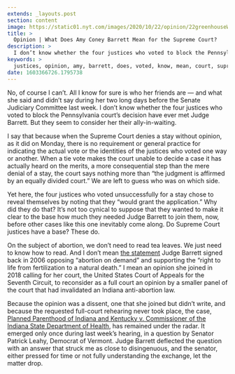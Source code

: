 ```yaml
--- 
extends: _layouts.post 
section: content 
image: https://static01.nyt.com/images/2020/10/22/opinion/22greenhouseWeb/22greenhouseWeb-facebookJumbo.jpg 
title: > 
  Opinion | What Does Amy Coney Barrett Mean for the Supreme Court? 
description: > 
  I don’t know whether the four justices who voted to block the Pennsylvania court’s decision have ever met Judge Barrett.It’s not too cynical to suppose that they wanted to make it clear to the base how much they needed Judge Barrett to join them, now, before other cases like this one inevitably come along.Do Supreme Court justices have a base?It emerged only once during last week’s hearing, in a question by Senator Patrick Leahy, Democrat of Vermont.Judge Barrett deflected the question with an answer that struck me as close to disingenuous, and the senator, either pressed for time or not fully understanding the exchange, let the matter drop. 
keywords: > 
  justices, opinion, amy, barrett, does, voted, know, mean, court, supreme, dont, indiana, judge, coney, stay 
date: 1603366726.1795738 
--- 
```

<div><p class="css-158dogj evys1bk0">No, of course I can&#8217;t. All I know for sure is who her friends are &#8212; and what she said and didn&#8217;t say during her two long days before the Senate Judiciary Committee last week. I don&#8217;t know whether the four justices who voted to block the Pennsylvania court&#8217;s decision have ever met Judge Barrett. But they seem to consider her their ally-in-waiting.</p><p class="css-158dogj evys1bk0">I say that because when the Supreme Court denies a stay without opinion, as it did on Monday, there is no requirement or general practice for indicating the actual vote or the identities of the justices who voted one way or another. When a tie vote makes the court unable to decide a case it has actually heard on the merits, a more consequential step than the mere denial of a stay, the court says nothing more than &#8220;the judgment is affirmed by an equally divided court.&#8221; We are left to guess who was on which side.</p><p class="css-158dogj evys1bk0">Yet here, the four justices who voted unsuccessfully for a stay chose to reveal themselves by noting that they &#8220;would grant the application.&#8221; Why did they do that? It&#8217;s not too cynical to suppose that they wanted to make it clear to the base how much they needed Judge Barrett to join them, now, before other cases like this one inevitably come along. Do Supreme Court justices have a base? These do.</p><p class="css-158dogj evys1bk0">On the subject of abortion, we don&#8217;t need to read tea leaves. We just need to know how to read. And I don&#8217;t mean <a class="css-1g7m0tk" href="https://thehill.com/homenews/news/519219-amy-coney-barrett-signed-onto-2006-right-to-life-statement-in-newspaper" title="" rel="noopener noreferrer" target="_blank">the statement</a> Judge Barrett signed back in 2006 opposing &#8220;abortion on demand&#8221; and supporting the &#8220;right to life from fertilization to a natural death.&#8221; I mean an opinion she joined in 2018 calling for her court, the United States Court of Appeals for the Seventh Circuit, to reconsider as a full court an opinion by a smaller panel of the court that had invalidated an Indiana anti-abortion law.</p><p class="css-158dogj evys1bk0">Because the opinion was a dissent, one that she joined but didn&#8217;t write, and because the requested full-court rehearing never took place, the case, <a class="css-1g7m0tk" href="http://media.ca7.uscourts.gov/cgi-bin/rssExec.pl?Submit=Display&amp;Path=Y2018/D06-25/C:17-3163:J:PerCuriam:aut:T:npDp:N:2176287:S:0" title="" rel="noopener noreferrer" target="_blank">Planned Parenthood of Indiana and Kentucky v. Commissioner of the Indiana State Department of Health</a>, has remained under the radar. It emerged only once during last week&#8217;s hearing, in a question by Senator Patrick Leahy, Democrat of Vermont. Judge Barrett deflected the question with an answer that struck me as close to disingenuous, and the senator, either pressed for time or not fully understanding the exchange, let the matter drop.</p></div>